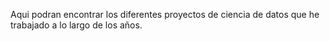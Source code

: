 Aqui podran encontrar los diferentes proyectos de ciencia de datos que he trabajado a lo largo de los años.
